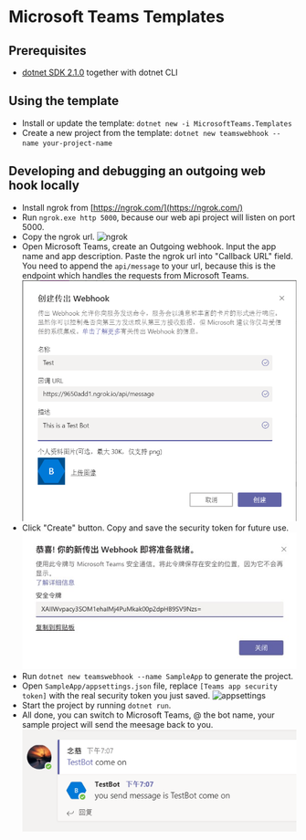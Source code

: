 # Microsoft Teams Templates

## Prerequisites

* [dotnet SDK 2.1.0](https://www.microsoft.com/net/core) together with dotnet CLI

## Using the template

* Install or update the template: `dotnet new -i MicrosoftTeams.Templates`
* Create a new project from the template: `dotnet new teamswebhook --name your-project-name`

## Developing and debugging an outgoing web hook locally

* Install ngrok from [https://ngrok.com/](https://ngrok.com/)
* Run `ngrok.exe http 5000`, because our web api project will listen on port 5000.
* Copy the ngrok url.
![ngrok](docs/assets/readme_en_us/ngrok.png)
* Open Microsoft Teams, create an Outgoing webhook. Input the app name and app description. Paste the ngrok url into "Callback URL" field. You need to append the `api/message` to your url, because this is the endpoint which handles the requests from Microsoft Teams.
![CreateAnOutgoingwebhook](docs/assets/readme_zh_cn/CreateAnOutgoingwebhook.png)
* Click "Create" button. Copy and save the security token for future use.
![SecurityToken](docs/assets/readme_zh_cn/SecurityToken.jpeg)
* Run `dotnet new teamswebhook --name SampleApp` to generate the project.
* Open `SampleApp/appsettings.json` file, replace `[Teams app security token]` with the real security token you just saved.
![appsettings](docs/assets/readme_en_us/appsettings.png)
* Start the project by running `dotnet run`.
* All done, you can switch to Microsoft Teams, @ the bot name, your sample project will send the meesage back to you.
![chat](docs/assets/readme_zh_cn/chat.png)
